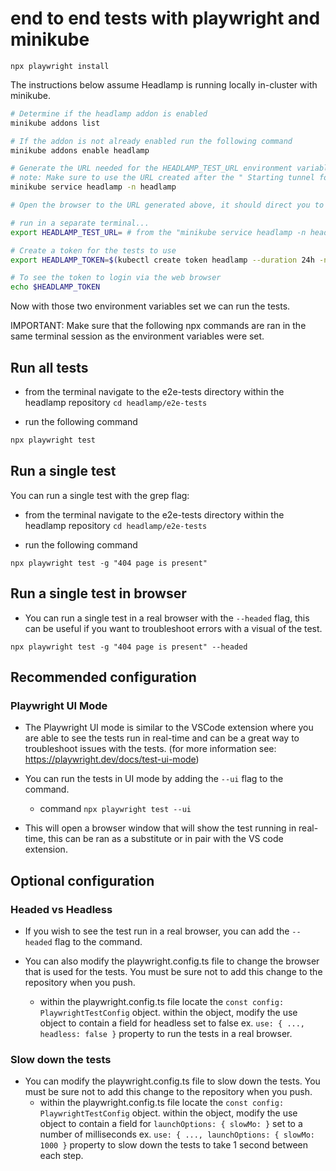 # end to end tests with playwright and minikube

```
npx playwright install
```

The instructions below assume Headlamp is running locally in-cluster with minikube.

```bash
# Determine if the headlamp addon is enabled
minikube addons list

# If the addon is not already enabled run the following command
minikube addons enable headlamp

# Generate the URL needed for the HEADLAMP_TEST_URL environment variable
# note: Make sure to use the URL created after the " Starting tunnel for service headlamp. " message
minikube service headlamp -n headlamp

# Open the browser to the URL generated above, it should direct you to a page waiting for a token

# run in a separate terminal...
export HEADLAMP_TEST_URL= # from the "minikube service headlamp -n headlamp" command directly above.

# Create a token for the tests to use
export HEADLAMP_TOKEN=$(kubectl create token headlamp --duration 24h -n headlamp)

# To see the token to login via the web browser
echo $HEADLAMP_TOKEN
```

Now with those two environment variables set we can run the tests.

IMPORTANT: Make sure that the following npx commands are ran in the same terminal session as the environment variables were set.

## Run all tests

- from the terminal navigate to the e2e-tests directory within the headlamp repository
  `cd headlamp/e2e-tests`

- run the following command

```bash
npx playwright test
```

## Run a single test

You can run a single test with the grep flag:

- from the terminal navigate to the e2e-tests directory within the headlamp repository
  `cd headlamp/e2e-tests`

- run the following command

```shell
npx playwright test -g "404 page is present"
```

## Run a single test in browser

- You can run a single test in a real browser with the `--headed` flag, this can be useful if you want to troubleshoot errors with a visual of the test.

```shell
npx playwright test -g "404 page is present" --headed
```

## Recommended configuration

### Playwright UI Mode

- The Playwright UI mode is similar to the VSCode extension where you are able to see the tests run in real-time and can be a great way to troubleshoot issues with the tests. (for more information see: https://playwright.dev/docs/test-ui-mode)

- You can run the tests in UI mode by adding the `--ui` flag to the command.

  - command `npx playwright test --ui`

- This will open a browser window that will show the test running in real-time, this can be ran as a substitute or in pair with the VS code extension.

## Optional configuration

### Headed vs Headless

- If you wish to see the test run in a real browser, you can add the `--headed` flag to the command.

- You can also modify the playwright.config.ts file to change the browser that is used for the tests. You must be sure not to add this change to the repository when you push.
  - within the playwright.config.ts file locate the `const config: PlaywrightTestConfig` object. within the object, modify the use object to contain a field for headless set to false ex. `use: { ..., headless: false }` property to run the tests in a real browser.

### Slow down the tests

- You can modify the playwright.config.ts file to slow down the tests. You must be sure not to add this change to the repository when you push.
  - within the playwright.config.ts file locate the `const config: PlaywrightTestConfig` object. within the object, modify the use object to contain a field for `launchOptions: { slowMo: }` set to a number of milliseconds ex. `use: { ..., launchOptions: { slowMo: 1000 }` property to slow down the tests to take 1 second between each step.
